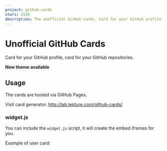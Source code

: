 ```yaml
---
project: github-cards
stars: 2126
description: The unofficial GitHub Cards. Card for your GitHub profile, card for your GitHub repositories.
---
```


Unofficial GitHub Cards
=======================

Card for your GitHub profile, card for your GitHub repositories.

**New theme available**

Usage
-----

The cards are hosted via GitHub Pages.

Visit card generator: http://lab.lepture.com/github-cards/

### widget.js

You can include the `widget.js` script, it will create the embed iframes for you.

Example of user card:

<div class\="github-card" data-user\="lepture"\></div\>
<script src\="https://cdn.jsdelivr.net/gh/lepture/github-cards@latest/jsdelivr/widget.js"\></script\>

Example of repo card:

<div class\="github-card" data-user\="lepture" data-repo\="github-cards"\></div\>
<script src\="https://cdn.jsdelivr.net/gh/lepture/github-cards@latest/jsdelivr/widget.js"\></script\>

Data parameters:

-   user: GitHub username
-   repo: GitHub repository name
-   width: Embed width you want, default is 400
-   height: Embed height you want, default is 200
-   theme: GitHub card theme, default is `default`
-   target: If you want to open links in new tab, set it to `blank`
-   client\_id: Your app client\_id, optional
-   client\_secret: Your app client\_secret, optional

You can also define in meta tags:

<meta name\="gc:base" content\="http://lab.lepture.com/github-cards/"\>
<meta name\="gc:theme" content\="medium"\>
<meta name\="gc:client-id" content\="client id string"\>
<meta name\="gc:client-secret" content\="client secret string"\>

Limitation
----------

There are some limitations for github cards.

1.  GitHub API rate limitation
2.  No interaction. You can't actually follow someone

SSL support
-----------

GitHub Cards is available on jsdelivr now. Use widget hosted on jsdelivr:

<div class\="github-card" data-user\="lepture" data-repo\="github-cards"\></div\>
<script src\="https://cdn.jsdelivr.net/gh/lepture/github-cards@latest/jsdelivr/widget.js"\></script\>

Contribution
------------

This project is under the BSD License.
